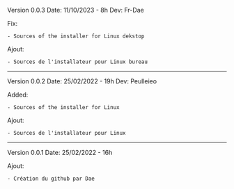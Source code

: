 Version 0.0.3
Date: 11/10/2023 - 8h
Dev: Fr-Dae

Fix: 
	
	- Sources of the installer for Linux dekstop
Ajout:
	
	- Sources de l'installateur pour Linux bureau

---------------------------------------------------------------------------------------------

Version 0.0.2
Date: 25/02/2022 - 19h
Dev: Peulleieo

Added: 
	
	- Sources of the installer for Linux
Ajout:
	
	- Sources de l'installateur pour Linux

---------------------------------------------------------------------------------------------

Version 0.0.1
Date: 25/02/2022 - 16h

Ajout: 
	
	- Création du github par Dae
